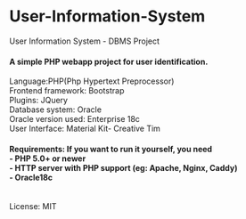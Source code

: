 # User-Information-System
User Information System - DBMS Project

<h4>A simple PHP webapp project for user identification.</h4>

Language:PHP(Php Hypertext Preprocessor) </br>
Frontend framework: Bootstrap </br>
Plugins: JQuery </br>
Database system: Oracle </br>
Oracle version used: Enterprise 18c </br>
User Interface: Material Kit- Creative Tim </br>

<h4>
Requirements: If you want to run it yourself, you need</br>
- PHP 5.0+ or newer</br>
- HTTP server with PHP support (eg: Apache, Nginx, Caddy)</br>
- Oracle18c</br>
</h4></br>
License: MIT 
